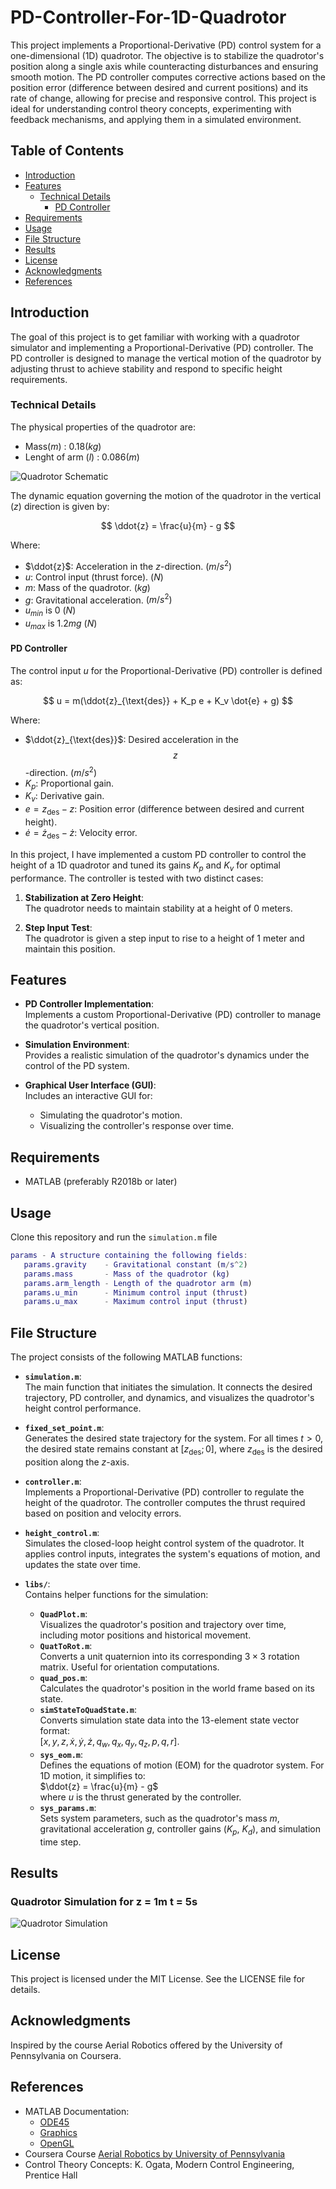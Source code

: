 # PD-Controller-For-1D-Quadrotor
This project implements a Proportional-Derivative (PD) control system for a one-dimensional (1D) quadrotor. The objective is to stabilize the quadrotor's position along a single axis while counteracting disturbances and ensuring smooth motion. The PD controller computes corrective actions based on the position error (difference between desired and current positions) and its rate of change, allowing for precise and responsive control. This project is ideal for understanding control theory concepts, experimenting with feedback mechanisms, and applying them in a simulated environment.

## Table of Contents
- [Introduction](#introduction)
- [Features](#features)
   - [Technical Details](#technical-details)
      - [PD Controller](#pd-controller)
- [Requirements](#requirements)
- [Usage](#usage)
- [File Structure](#file-structure)
- [Results](#results)
- [License](#license)
- [Acknowledgments](#acknowledgments)
- [References](#references)

## Introduction  
The goal of this project is to get familiar with working with a quadrotor simulator and implementing a Proportional-Derivative (PD) controller. The PD controller is designed to manage the vertical motion of the quadrotor by adjusting thrust to achieve stability and respond to specific height requirements.  

### Technical Details  

The physical properties of the quadrotor are:
- Mass($m$) : 0.18($kg$)
- Lenght of arm ($l$) : 0.086($m$)

![Quadrotor Schematic](Quadrotor_Schematic.png)

The dynamic equation governing the motion of the quadrotor in the vertical ($z$) direction is given by:  

$$
\ddot{z} = \frac{u}{m} - g
$$  

Where:  
- $\ddot{z}$: Acceleration in the $z$-direction. $(m/s^2)$  
- $u$: Control input (thrust force). $(N)$  
- $m$: Mass of the quadrotor. $(kg)$
- $g$: Gravitational acceleration. $(m/s^2)$
- $u_{min}$ is 0 $(N)$
- $u_{max}$ is $1.2mg$ $(N)$  

#### PD Controller  
The control input $u$ for the Proportional-Derivative (PD) controller is defined as:  

$$
u = m(\ddot{z}_{\text{des}} + K_p e + K_v \dot{e} + g)
$$  

Where:  
- $\ddot{z}_{\text{des}}$: Desired acceleration in the $$z$$-direction. $(m/s^2)$
- $K_p$: Proportional gain.  
- $K_v$: Derivative gain.  
- $e = z_{\text{des}} - z$: Position error (difference between desired and current height).  
- $\dot{e} = \dot{z}_{\text{des}} - \dot{z}$: Velocity error. 

In this project, I have implemented a custom PD controller to control the height of a 1D quadrotor and tuned its gains $K_p$ and $K_v$ for optimal performance. The controller is tested with two distinct cases:  

1. **Stabilization at Zero Height**:  
   The quadrotor needs to maintain stability at a height of 0 meters.  

2. **Step Input Test**:  
   The quadrotor is given a step input to rise to a height of 1 meter and maintain this position. 

## Features  
- **PD Controller Implementation**:  
  Implements a custom Proportional-Derivative (PD) controller to manage the quadrotor's vertical position.  

- **Simulation Environment**:  
  Provides a realistic simulation of the quadrotor's dynamics under the control of the PD system.  

- **Graphical User Interface (GUI)**:  
  Includes an interactive GUI for:  
  - Simulating the quadrotor's motion.  
  - Visualizing the controller's response over time.

## Requirements
- MATLAB (preferably R2018b or later)

## Usage
Clone this repository and run the `simulation.m` file
```matlab
params - A structure containing the following fields:
   params.gravity    - Gravitational constant (m/s^2)
   params.mass       - Mass of the quadrotor (kg)
   params.arm_length - Length of the quadrotor arm (m)
   params.u_min      - Minimum control input (thrust)
   params.u_max      - Maximum control input (thrust)
```

## **File Structure**  
The project consists of the following MATLAB functions:

- **`simulation.m`**:  
   The main function that initiates the simulation. It connects the desired trajectory, PD controller, and dynamics, and visualizes the quadrotor's height control performance.

- **`fixed_set_point.m`**:  
   Generates the desired state trajectory for the system. For all times $t > 0$, the desired state remains constant at $[z_{\text{des}}; 0]$, where $z_{\text{des}}$ is the desired position along the $z$-axis.

- **`controller.m`**:  
   Implements a Proportional-Derivative (PD) controller to regulate the height of the quadrotor. The controller computes the thrust required based on position and velocity errors.

- **`height_control.m`**:  
   Simulates the closed-loop height control system of the quadrotor. It applies control inputs, integrates the system's equations of motion, and updates the state over time.

- **`libs/`**:  
   Contains helper functions for the simulation:  
   - **`QuadPlot.m`**:  
     Visualizes the quadrotor's position and trajectory over time, including motor positions and historical movement.  
   - **`QuatToRot.m`**:  
     Converts a unit quaternion into its corresponding $3 \times 3$ rotation matrix. Useful for orientation computations.  
   - **`quad_pos.m`**:  
     Calculates the quadrotor's position in the world frame based on its state.  
   - **`simStateToQuadState.m`**:  
     Converts simulation state data into the 13-element state vector format:  
     $[x, y, z, \dot{x}, \dot{y}, \dot{z}, q_w, q_x, q_y, q_z, p, q, r]$.  
   - **`sys_eom.m`**:  
     Defines the equations of motion (EOM) for the quadrotor system. For 1D motion, it simplifies to:  
     $\ddot{z} = \frac{u}{m} - g$  
     where $u$ is the thrust generated by the controller.  
   - **`sys_params.m`**:  
     Sets system parameters, such as the quadrotor's mass $m$, gravitational acceleration $g$, controller gains ($K_p$, $K_d$), and simulation time step.

## Results

### Quadrotor Simulation for z = 1m t = 5s
![Quadrotor Simulation](Simulation.gif)

## License
This project is licensed under the MIT License. See the LICENSE file for details.

## Acknowledgments

Inspired by the course Aerial Robotics offered by the University of Pennsylvania on Coursera.

## References
- MATLAB Documentation:
   - [ODE45](https://www.mathworks.com/help/matlab/ref/ode45.html)
   - [Graphics](https://www.mathworks.com/help/matlab/graphics.html)
   - [OpenGL](https://www.mathworks.com/help/matlab/ref/opengl.html)
- Coursera Course [Aerial Robotics by University of Pennsylvania](https://www.coursera.org/learn/robotics-flight)
- Control Theory Concepts: K. Ogata, Modern Control Engineering, Prentice Hall
